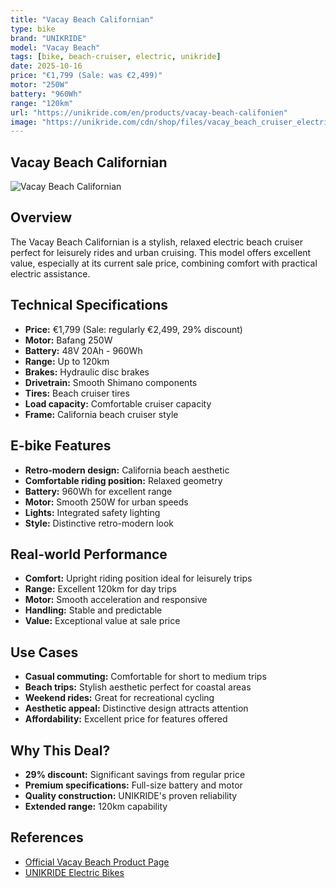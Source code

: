 ```yaml
---
title: "Vacay Beach Californian"
type: bike
brand: "UNIKRIDE"
model: "Vacay Beach"
tags: [bike, beach-cruiser, electric, unikride]
date: 2025-10-16
price: "€1,799 (Sale: was €2,499)"
motor: "250W"
battery: "960Wh"
range: "120km"
url: "https://unikride.com/en/products/vacay-beach-califonien"
image: "https://unikride.com/cdn/shop/files/vacay_beach_cruiser_electrique.jpg"
---
```


## Vacay Beach Californian

![Vacay Beach Californian](https://unikride.com/cdn/shop/files/vacay_beach_cruiser_electrique.jpg)

## Overview

The Vacay Beach Californian is a stylish, relaxed electric beach cruiser perfect for leisurely rides and urban cruising. This model offers excellent value, especially at its current sale price, combining comfort with practical electric assistance.

## Technical Specifications

<!-- BIKE_SPECS_TABLE_START -->
<!-- BIKE_SPECS_TABLE_END -->

- **Price:** €1,799 (Sale: regularly €2,499, 29% discount)
- **Motor:** Bafang 250W
- **Battery:** 48V 20Ah - 960Wh
- **Range:** Up to 120km
- **Brakes:** Hydraulic disc brakes
- **Drivetrain:** Smooth Shimano components
- **Tires:** Beach cruiser tires
- **Load capacity:** Comfortable cruiser capacity
- **Frame:** California beach cruiser style

## E-bike Features

- **Retro-modern design:** California beach aesthetic
- **Comfortable riding position:** Relaxed geometry
- **Battery:** 960Wh for excellent range
- **Motor:** Smooth 250W for urban speeds
- **Lights:** Integrated safety lighting
- **Style:** Distinctive retro-modern look

## Real-world Performance

- **Comfort:** Upright riding position ideal for leisurely trips
- **Range:** Excellent 120km for day trips
- **Motor:** Smooth acceleration and responsive
- **Handling:** Stable and predictable
- **Value:** Exceptional value at sale price

## Use Cases

- **Casual commuting:** Comfortable for short to medium trips
- **Beach trips:** Stylish aesthetic perfect for coastal areas
- **Weekend rides:** Great for recreational cycling
- **Aesthetic appeal:** Distinctive design attracts attention
- **Affordability:** Excellent price for features offered

## Why This Deal?

- **29% discount:** Significant savings from regular price
- **Premium specifications:** Full-size battery and motor
- **Quality construction:** UNIKRIDE's proven reliability
- **Extended range:** 120km capability

## References

- [Official Vacay Beach Product Page](https://unikride.com/en/products/vacay-beach-califonien)
- [UNIKRIDE Electric Bikes](https://unikride.com/en/collections/velos-electriques)
